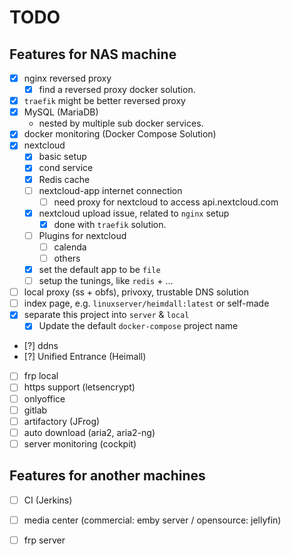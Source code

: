 TODO
=============================

Features for NAS machine
-----------------------------
- [x] nginx reversed proxy
  + [x] find a reversed proxy docker solution.
- [x] `traefik` might be better reversed proxy
- [x] MySQL (MariaDB)
  + nested by multiple sub docker services.
- [x] docker monitoring (Docker Compose Solution)
- [x] nextcloud
  + [x] basic setup
  + [x] cond service
  + [x] Redis cache
  + [ ] nextcloud-app internet connection
    * [ ] need proxy for nextcloud to access api.nextcloud.com
  + [x] nextcloud upload issue, related to `nginx` setup
    * [x] done with `traefik` solution.
  + [ ] Plugins for nextcloud
    * [ ] calenda
    * [ ] others
  + [x] set the default app to be `file`
  + [ ] setup the tunings, like `redis` +  ...
- [ ] local proxy (ss + obfs), privoxy, trustable DNS solution
- [ ] index page, e.g. `linuxserver/heimdall:latest` or self-made
- [x] separate this project into `server` & `local`
  + [x] Update the default `docker-compose` project name
- [?] ddns
- [?] Unified Entrance (Heimall)
- [ ] frp local
- [ ] https support (letsencrypt)
- [ ] onlyoffice
- [ ] gitlab
- [ ] artifactory (JFrog)
- [ ] auto download (aria2, aria2-ng)
- [ ] server monitoring (cockpit)

Features for another machines
-----------------------------
- [ ] CI (Jerkins)
- [ ] media center (commercial: emby server / opensource: jellyfin)
- [ ] frp server

